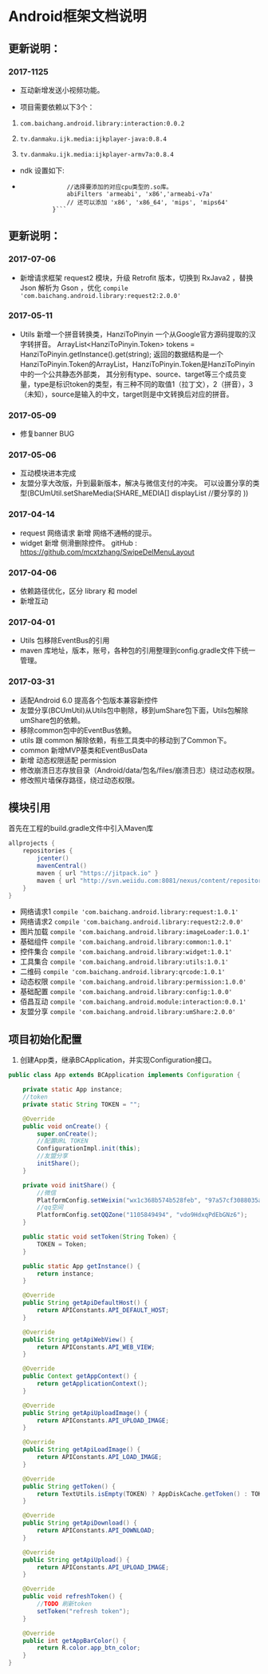 # Android框架文档说明

## 更新说明：

 ### 2017-1125

 * 互动新增发送小视频功能。

 * 项目需要依赖以下3个：

 1. `com.baichang.android.library:interaction:0.0.2`

 2. `tv.danmaku.ijk.media:ijkplayer-java:0.8.4`

 3. `tv.danmaku.ijk.media:ijkplayer-armv7a:0.8.4`

 * ndk 设置如下:

 * ```ndk {
                //选择要添加的对应cpu类型的.so库。
                abiFilters 'armeabi', 'x86','armeabi-v7a'
                // 还可以添加 'x86', 'x86_64', 'mips', 'mips64'
            }```

## 更新说明：
 ### 2017-07-06
 
 * 新增请求框架 request2 模块，升级 Retrofit 版本，切换到 RxJava2 ，替换 Json 解析为 Gson ，优化
 `compile 'com.baichang.android.library:request2:2.0.0'`
 
 ### 2017-05-11
 
 * Utils 新增一个拼音转换类，HanziToPinyin 一个从Google官方源码提取的汉字转拼音。
 ArrayList<HanziToPinyin.Token> tokens = HanziToPinyin.getInstance().get(string);
 返回的数据结构是一个HanziToPinyin.Token的ArrayList，HanziToPinyin.Token是HanziToPinyin中的一个公共静态外部类，
 其分别有type、source、target等三个成员变量，type是标识token的类型，有三种不同的取值1（拉丁文），2（拼音），3（未知），source是输入的中文，target则是中文转换后对应的拼音。
 
 ### 2017-05-09
 
 * 修复banner BUG
 
 ### 2017-05-06
 
 * 互动模块进本完成
 * 友盟分享大改版，升到最新版本，解决与微信支付的冲突。 
 可以设置分享的类型(BCUmUtil.setShareMedia(SHARE_MEDIA[] displayList //要分享的 ))
 
 ### 2017-04-14
 
 * request 网络请求 新增 网络不通畅的提示。
 * widget 新增 侧滑删除控件。 gitHub : https://github.com/mcxtzhang/SwipeDelMenuLayout
 
 ### 2017-04-06
 
 * 依赖路径优化，区分 library 和 model
 * 新增互动
 
 ### 2017-04-01
 
 * Utils 包移除EventBus的引用
 * maven 库地址，版本，账号，各种包的引用整理到config.gradle文件下统一管理。
 
 ### 2017-03-31
  
 * 适配Android 6.0 提高各个包版本兼容新控件
 * 友盟分享(BCUmUtil)从Utils包中剔除，移到umShare包下面，Utils包解除umShare包的依赖。
 * 移除common包中的EventBus依赖。
 * utils 跟 common 解除依赖，有些工具类中的移动到了Common下。
 * common 新增MVP基类和EventBusData
 * 新增 动态权限适配 permission
 * 修改崩溃日志存放目录（Android/data/包名/files/崩溃日志）绕过动态权限。
 * 修改照片墙保存路径，绕过动态权限。
 
## 模块引用

首先在工程的build.gradle文件中引入Maven库

``` java
allprojects {
    repositories {
        jcenter()
        mavenCentral()
        maven { url "https://jitpack.io" }
        maven { url "http://svn.weiidu.com:8081/nexus/content/repositories/android/" }
    }
}
```

* 网络请求1 `compile 'com.baichang.android.library:request:1.0.1'`
* 网络请求2  `compile 'com.baichang.android.library:request2:2.0.0'`
* 图片加载 `compile 'com.baichang.android.library:imageLoader:1.0.1'`
* 基础组件 `compile 'com.baichang.android.library:common:1.0.1'`
* 控件集合 `compile 'com.baichang.android.library:widget:1.0.1'`
* 工具集合 `compile 'com.baichang.android.library:utils:1.0.1'`
* 二维码   `compile 'com.baichang.android.library:qrcode:1.0.1'`
* 动态权限  `compile 'com.baichang.android.library:permission:1.0.0'`
* 基础配置  `compile 'com.baichang.android.library:config:1.0.0'`
* 佰昌互动  `compile 'com.baichang.android.module:interaction:0.0.1'`
* 友盟分享  `compile 'com.baichang.android.library:umShare:2.0.0'`

## 项目初始化配置

1. 创建App类，继承BCApplication，并实现Configuration接口。

```java
public class App extends BCApplication implements Configuration {

    private static App instance;
    //token
    private static String TOKEN = "";

    @Override
    public void onCreate() {
        super.onCreate();
        //配置URL TOKEN
        ConfigurationImpl.init(this);
        //友盟分享
        initShare();
    }

    private void initShare() {
        //微信
        PlatformConfig.setWeixin("wx1c368b574b528feb", "97a57cf3088035a6ae84a97e5613b1e6");
        //qq空间
        PlatformConfig.setQQZone("1105849494", "vdo9HdxqPdEbGNz6");
    }

    public static void setToken(String Token) {
        TOKEN = Token;
    }

    public static App getInstance() {
        return instance;
    }

    @Override
    public String getApiDefaultHost() {
        return APIConstants.API_DEFAULT_HOST;
    }

    @Override
    public String getApiWebView() {
        return APIConstants.API_WEB_VIEW;
    }

    @Override
    public Context getAppContext() {
        return getApplicationContext();
    }

    @Override
    public String getApiUploadImage() {
        return APIConstants.API_UPLOAD_IMAGE;
    }

    @Override
    public String getApiLoadImage() {
        return APIConstants.API_LOAD_IMAGE;
    }

    @Override
    public String getToken() {
        return TextUtils.isEmpty(TOKEN) ? AppDiskCache.getToken() : TOKEN;
    }

    @Override
    public String getApiDownload() {
        return APIConstants.API_DOWNLOAD;
    }

    @Override
    public String getApiUpload() {
        return APIConstants.API_UPLOAD_IMAGE;
    }

    @Override
    public void refreshToken() {
        //TODO 刷新token
        setToken("refresh token");
    }

    @Override
    public int getAppBarColor() {
        return R.color.app_btn_color;
    }
}
```